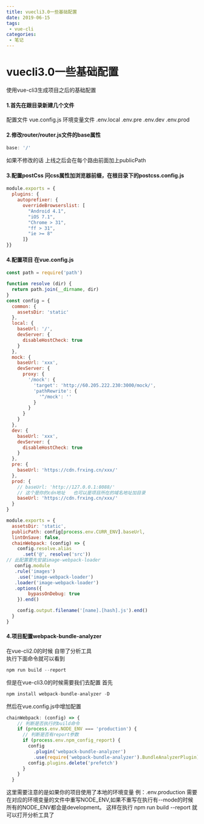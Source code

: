 ```yaml
---
title: vuecli3.0一些基础配置
date: 2019-06-15
tags:
 - vue-cli
categories: 
 - 笔记
---
```

# vuecli3.0一些基础配置

使用vue-cli3生成项目之后的基础配置
#### 1.首先在跟目录新建几个文件
配置文件 vue.config.js
环境变量文件
.env.local
.env.pre
.env.dev
.env.prod

#### 2.修改router/router.js文件的base属性

```javascript
base: '/'
```
如果不修改的话   上线之后会在每个路由前面加上publicPath

#### 3.配置postCss 问css属性加浏览器前缀，在根目录下的postcss.config.js

```javascript
module.exports = {
  plugins: {
    autoprefixer: {
      overrideBrowserslist: [
        "Android 4.1",
        "iOS 7.1",
        "Chrome > 31",
        "ff > 31",
        "ie >= 8"
      ]} 
}}
```

#### 4.配置项目 在vue.config.js

```javascript
const path = require('path')

function resolve (dir) {
  return path.join(__dirname, dir)
}
const config = {
  common: {
    assetsDir: 'static'
  },
  local: {
    baseUrl: '/',
    devServer: {
      disableHostCheck: true
    }
  },
  mock: {
    baseUrl: 'xxx',
    devServer: {
      proxy: {
        '/mock': {
          'target': 'http://60.205.222.230:3000/mock/',
          'pathRewrite': {
            '^/mock': ''
          }
        }
      }
    }
  },
  dev: {
    baseUrl: 'xxx',
    devServer: {
      disableHostCheck: true
    }
  },
  pre: {
    baseUrl: 'https://cdn.frxing.cn/xxx/'
  },
  prod: {
    // baseUrl: 'http://127.0.0.1:8088/'
    // 这个是你的cdn地址   也可以是项目所在的域名地址加目录
    baseUrl: 'https://cdn.frxing.cn/xxx/' 
  }
}

module.exports = {
  assetsDir: 'static',
  publicPath: config[process.env.CURR_ENV].baseUrl,
  lintOnSave: false,
  chainWebpack: (config) => {
    config.resolve.alias
      .set('@', resolve('src'))
// 此配置要先安装image-webpack-loader
   config.module
   .rule('images')
    .use('image-webpack-loader')
   .loader('image-webpack-loader')
   .options({
        bypassOnDebug: true
    }).end()

    config.output.filename('[name].[hash].js').end()
  }
}
```

#### 4.项目配置webpack-bundle-analyzer

在vue-cli2.0的时候 自带了分析工具  
执行下面命令就可以看到

```javascript
npm run build --report
```

但是在vue-cli3.0的时候需要我们去配置
首先

```javascript
npm install webpack-bundle-analyzer -D
```
然后在vue.config.js中增加配置

```javascript
chainWebpack: (config) => {
    // 判断是否执行的build命令
    if (process.env.NODE_ENV === 'production') {
      // 判断是否有report参数
      if (process.env.npm_config_report) {
        config
          .plugin('webpack-bundle-analyzer')
          .use(require('webpack-bundle-analyzer').BundleAnalyzerPlugin).end()
        config.plugins.delete('prefetch')
      }
    }
  }
```
这里需要注意的是如果你的项目使用了本地的环境变量 例：.env.production   需要在对应的环境变量的文件中重写NODE_ENV,如果不重写在执行有--mode的时候所有的NODE_ENV都会是development。
这样在执行 npm run build --report 就可以打开分析工具了